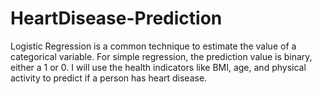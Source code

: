 # HeartDisease-Prediction
Logistic Regression is a common technique to estimate the value of a categorical variable. For simple regression, the prediction value is binary, either a 1 or 0. 
I will use the health indicators like BMI, age, and physical activity to predict if a person has heart disease. 
